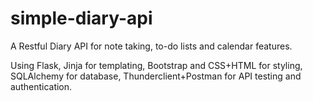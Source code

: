 # simple-diary-api

A Restful Diary API for note taking, to-do lists and calendar features.

Using Flask, Jinja for templating, Bootstrap and CSS+HTML for styling, SQLAlchemy for database, Thunderclient+Postman for API testing and authentication.
